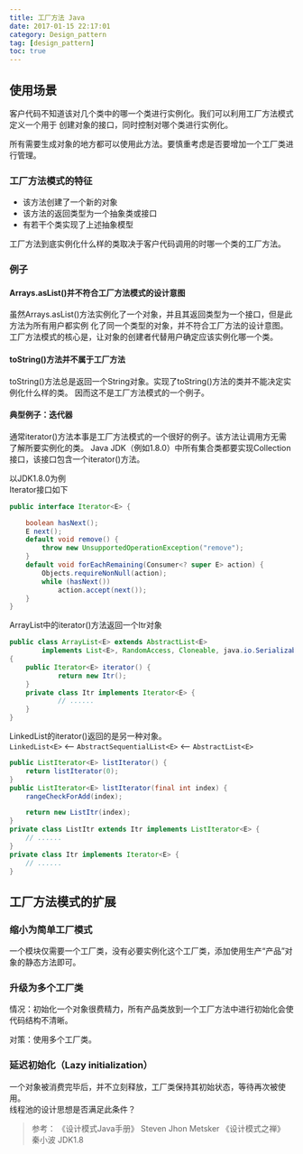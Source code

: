 ```yaml
---
title: 工厂方法 Java
date: 2017-01-15 22:17:01
category: Design_pattern
tag: [design_pattern]
toc: true
---
```



## 使用场景
客户代码不知道该对几个类中的哪一个类进行实例化。我们可以利用工厂方法模式定义一个用于
创建对象的接口，同时控制对哪个类进行实例化。

所有需要生成对象的地方都可以使用此方法。要慎重考虑是否要增加一个工厂类进行管理。


### 工厂方法模式的特征
* 该方法创建了一个新的对象
* 该方法的返回类型为一个抽象类或接口
* 有若干个类实现了上述抽象模型

工厂方法到底实例化什么样的类取决于客户代码调用的时哪一个类的工厂方法。

### 例子
#### Arrays.asList()并不符合工厂方法模式的设计意图
虽然Arrays.asList()方法实例化了一个对象，并且其返回类型为一个接口，但是此方法为所有用户都实例
化了同一个类型的对象，并不符合工厂方法的设计意图。工厂方法模式的核心是，让对象的创建者代替用户确定应该实例化哪一个类。

#### toString()方法并不属于工厂方法
toString()方法总是返回一个String对象。实现了toString()方法的类并不能决定实例化什么样的类。
因而这不是工厂方法模式的一个例子。

#### 典型例子：迭代器
通常iterator()方法本事是工厂方法模式的一个很好的例子。该方法让调用方无需了解所要实例化的类。
Java JDK（例如1.8.0）中所有集合类都要实现Collection接口，该接口包含一个iterator()方法。

以JDK1.8.0为例  
Iterator<E>接口如下
```java
public interface Iterator<E> {

    boolean hasNext();
    E next();
    default void remove() {
        throw new UnsupportedOperationException("remove");
    }
    default void forEachRemaining(Consumer<? super E> action) {
        Objects.requireNonNull(action);
        while (hasNext())
            action.accept(next());
    }
}
```
ArrayList中的iterator()方法返回一个Itr对象
```java
public class ArrayList<E> extends AbstractList<E>
        implements List<E>, RandomAccess, Cloneable, java.io.Serializable
{      
    public Iterator<E> iterator() {
            return new Itr();
    }
    private class Itr implements Iterator<E> {
            // ......
    }
}
```
LinkedList的iterator()返回的是另一种对象。  
`LinkedList<E>` <-- `AbstractSequentialList<E>` <-- `AbstractList<E>`

```java
public ListIterator<E> listIterator() {
    return listIterator(0);
}
public ListIterator<E> listIterator(final int index) {
    rangeCheckForAdd(index);

    return new ListItr(index);
}
private class ListItr extends Itr implements ListIterator<E> {
    // ......
}
private class Itr implements Iterator<E> {
    // ......
}
```

## 工厂方法模式的扩展
### 缩小为简单工厂模式
一个模块仅需要一个工厂类，没有必要实例化这个工厂类，添加使用生产“产品”对象的静态方法即可。

### 升级为多个工厂类
情况：初始化一个对象很费精力，所有产品类放到一个工厂方法中进行初始化会使代码结构不清晰。

对策：使用多个工厂类。

### 延迟初始化（Lazy initialization）
一个对象被消费完毕后，并不立刻释放，工厂类保持其初始状态，等待再次被使用。  
线程池的设计思想是否满足此条件？



> 参考：
> 《设计模式Java手册》 Steven Jhon Metsker
> 《设计模式之禅》  秦小波
> JDK1.8
